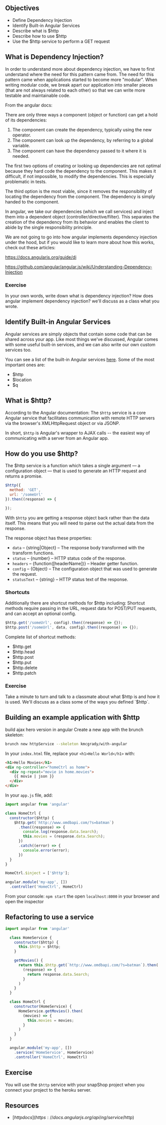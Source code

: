 ## Objectives

* Define Dependency Injection
* Identify Built-in Angular Services
* Describe what is $http
* Describe how to use $http
* Use the $http service to perform a GET request

## What is Dependency Injection?

In order to understand more about dependency injection, we have to first understand where the need for this pattern came from. The need for this pattern came when applications started to become more "modular". When writing modular code, we break apart our application into smaller pieces (that are not always related to each other) so that we can write more testable and maintainable code.

From the angular docs:

There are only three ways a component (object or function) can get a hold of its dependencies:

1. The component can create the dependency, typically using the new operator.
1. The component can look up the dependency, by referring to a global variable.
1. The component can have the dependency passed to it where it is needed.

The first two options of creating or looking up dependencies are not optimal because they hard code the dependency to the component. This makes it difficult, if not impossible, to modify the dependencies. This is especially problematic in tests.

The third option is the most viable, since it removes the responsibility of locating the dependency from the component. The dependency is simply handed to the component.

In angular, we take our dependencies (which we call services) and inject them into a dependent object (controller/directive/filter). This separates the creation of the dependency from its behavior and enables the client to abide by the single responsibility principle.

We are not going to go into how angular implements dependency injection under the hood, but if you would like to learn more about how this works, check out these articles:

https://docs.angularjs.org/guide/di

https://github.com/angular/angular.js/wiki/Understanding-Dependency-Injection

### Exercise
In your own words, write down what is dependency injection? How does angular implement dependency injection? we'll discuss as a class what you wrote.

## Identify Built-in Angular Services
Angular services are simply objects that contain some code that can be shared across your app. Like most things we've discussed, Angular comes with some useful built-in services, and we can also write our own custom services too.

You can see a list of the built-in Angular services [here](https://docs.angularjs.org/api/ng/service). Some of the most important ones are:

* $http
* $location
* $q

## What is $http?
According to the Angular documentation:
The `$http` service is a core Angular service that facilitates communication with remote HTTP servers via the browser's XMLHttpRequest object or via JSONP.

In short, `$http` is Angular's wrapper to AJAX calls -- the easiest way of communicating with a server from an Angular app.

## How do you use $http?

The $http service is a function which takes a single argument — a configuration object — that is used to generate an HTTP request and returns a promise.

```js
$http({
  method: 'GET',
  url: '/someUrl'
}).then((response) => {

});
  ```
  With `$http` you are getting a response object back rather than the data itself. This means that you will need to parse out the actual data from the response.

The response object has these properties:

  * `data` – {string|Object} – The response body transformed with the transform functions.
  * `status` – {number} – HTTP status code of the response.
  * `headers` – {function([headerName])} – Header getter function.
  * `config` – {Object} – The configuration object that was used to generate the request.
  * `statusText` – {string} – HTTP status text of the response.

### Shortcuts

Additionally there are shortcut methods for $http including:
Shortcut methods require passing in the URL, request data for POST/PUT requests, and can accept an optional config.

```js
$http.get('/someUrl', config).then((response) => {});
$http.post('/someUrl', data, config).then((response) => {});
```

Complete list of shortcut methods:

* $http.get
* $http.head
* $http.post
* $http.put
* $http.delete
* $http.patch

### Exercise

Take a minute to turn and talk to a classmate about what $http is and how it is used. We'll discuss as a class some of the ways you defined `$http`.

## Building an example application with $http

build ajax hero version in angular
Create a new app with the brunch skeleton:
```sh
brunch new httpService --skeleton kmcgrady/with-angular
```

In your `index.html` file, replace your `<h1>Hello World</h1>` with:
```html
<h1>Hello Movies</h1>
<div ng-controller="homeCtrl as home">
  <div ng-repeat="movie in home.movies">
    {{ movie | json }}
  </div>
</div>
```

In your `app.js` file, add:
```js
import angular from 'angular'

class HomeCtrl {
  constructor($http) {
    $http.get(`http://www.omdbapi.com/?s=batman`)
      .then((response) => {
        console.log(response.data.Search);
        this.movies = (response.data.Search);
      })
      .catch((error) => {
        console.error(error);
      })
  }
}

HomeCtrl.$inject = ['$http'];

angular.module('my-app', [])
  .controller('HomeCtrl', HomeCtrl)

```
From your console:
`npm start` the open `localhost:8000` in your browser and open the inspector



## Refactoring to use a service

```js
import angular from 'angular'

  class HomeService {
    constructor($http) {
      this.$http = $http;
    }

    getMovies() {
      return this.$http.get(`http://www.omdbapi.com/?s=batman`).then(
        (response) => {
          return response.data.Search;
        }
      )
    }
  }

  class HomeCtrl {
    constructor(HomeService) {
      HomeService.getMovies().then(
        (movies) => {
          this.movies = movies;
        }
      )
    }
  }

  angular.module('my-app', [])
    .service('HomeService', HomeService)
    .controller('HomeCtrl', HomeCtrl)

```

## Exercise
You will use the `$http` service with your snapShop project when you connect your project to the heroku server.

## Resources

* [$http docs](https://docs.angularjs.org/api/ng/service/$http)
